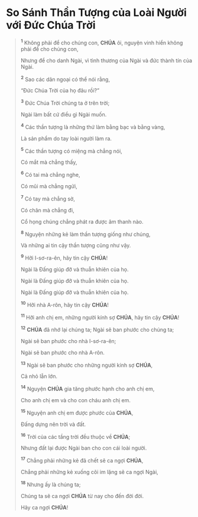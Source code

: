 # So Sánh Thần Tượng của Loài Người với Đức Chúa Trời

> <sup><b>1</b></sup> Không phải để cho chúng con, **CHÚA** ôi, nguyện vinh hiển không phải để cho chúng con,
>
> Nhưng để cho danh Ngài, vì tình thương của Ngài và đức thành tín của Ngài.
>
> <sup><b>2</b></sup> Sao các dân ngoại có thể nói rằng,
>
> “Đức Chúa Trời của họ đâu rồi?”
>
> <sup><b>3</b></sup> Đức Chúa Trời chúng ta ở trên trời;
>
> Ngài làm bất cứ điều gì Ngài muốn.
>
> <sup><b>4</b></sup> Các thần tượng là những thứ làm bằng bạc và bằng vàng,
>
> Là sản phẩm do tay loài người làm ra.
>
> <sup><b>5</b></sup> Các thần tượng có miệng mà chẳng nói,
>
> Có mắt mà chẳng thấy,
>
> <sup><b>6</b></sup> Có tai mà chẳng nghe,
>
> Có mũi mà chẳng ngửi,
>
> <sup><b>7</b></sup> Có tay mà chẳng sờ,
>
> Có chân mà chẳng đi,
>
> Cổ họng chúng chẳng phát ra được âm thanh nào.
>
> <sup><b>8</b></sup> Nguyện những kẻ làm thần tượng giống như chúng,
>
> Và những ai tin cậy thần tượng cũng như vậy.
>
> <sup><b>9</b></sup> Hỡi I-sơ-ra-ên, hãy tin cậy **CHÚA**!
>
> Ngài là Đấng giúp đỡ và thuẫn khiên của họ.
> 
> Ngài là Đấng giúp đỡ và thuẫn khiên của họ.
> 
> Ngài là Đấng giúp đỡ và thuẫn khiên của họ.
>
> <sup><b>10</b></sup> Hỡi nhà A-rôn, hãy tin cậy **CHÚA**!
>
> <sup><b>11</b></sup> Hỡi anh chị em, những người kính sợ **CHÚA**, hãy tin cậy **CHÚA**!
>
> <sup><b>12</b></sup> **CHÚA** đã nhớ lại chúng ta; Ngài sẽ ban phước cho chúng ta;
>
> Ngài sẽ ban phước cho nhà I-sơ-ra-ên;
>
> Ngài sẽ ban phước cho nhà A-rôn.
>
> <sup><b>13</b></sup> Ngài sẽ ban phước cho những người kính sợ **CHÚA**,
>
> Cả nhỏ lẫn lớn.
>
> <sup><b>14</b></sup> Nguyện **CHÚA** gia tăng phước hạnh cho anh chị em,
>
> Cho anh chị em và cho con cháu anh chị em.
>
> <sup><b>15</b></sup> Nguyện anh chị em được phước của **CHÚA**,
>
> Đấng dựng nên trời và đất.
>
> <sup><b>16</b></sup> Trời của các tầng trời đều thuộc về **CHÚA**;
>
> Nhưng đất lại được Ngài ban cho con cái loài người.
>
> <sup><b>17</b></sup> Chẳng phải những kẻ đã chết sẽ ca ngợi **CHÚA**,
>
> Chẳng phải những kẻ xuống cõi im lặng sẽ ca ngợi Ngài,
>
> <sup><b>18</b></sup> Nhưng ấy là chúng ta;
>
> Chúng ta sẽ ca ngợi **CHÚA** từ nay cho đến đời đời.
>
> Hãy ca ngợi **CHÚA**!